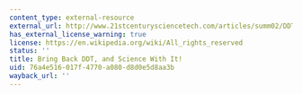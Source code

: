 ```yaml
---
content_type: external-resource
external_url: http://www.21stcenturysciencetech.com/articles/summ02/DDT.html
has_external_license_warning: true
license: https://en.wikipedia.org/wiki/All_rights_reserved
status: ''
title: Bring Back DDT, and Science With It!
uid: 76a4e516-017f-4770-a080-d8d0e5d8aa3b
wayback_url: ''
---
```

